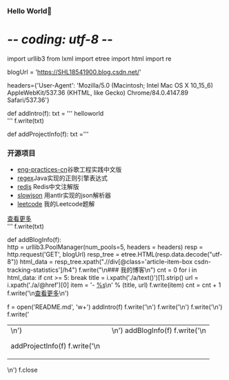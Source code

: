 ### Hello World👋

<!--
**SHL185416/SHL185416** is a ✨ _special_ ✨ repository because its `README.md` (this file) appears on your GitHub profile.

Here are some ideas to get you started:

- 🔭 I’m currently working on ...
- 🌱 I’m currently learning ...
- 👯 I’m looking to collaborate on ...
- 🤔 I’m looking for help with ...
- 💬 Ask me about ...
- 📫 How to reach me: ...
- 😄 Pronouns: ...
- ⚡ Fun fact: ...
-->
# -*- coding: utf-8 -*-
import urllib3
from lxml import etree
import html
import re

blogUrl = 'https://SHL18541900.blog.csdn.net/'

headers={'User-Agent': 'Mozilla/5.0 (Macintosh; Intel Mac OS X 10_15_6) AppleWebKit/537.36 (KHTML, like Gecko) Chrome/84.0.4147.89 Safari/537.36'} 

def addIntro(f):
	txt = ''' 
helloworld   
''' 
	f.write(txt)

def addProjectInfo(f):
	txt ='''
### 开源项目  
- [eng-practices-cn](https://github.com/xindoo/eng-practices-cn)谷歌工程实践中文版    
- [regex](https://github.com/xindoo/regex)Java实现的正则引擎表达式    
- [redis](https://github.com/xindoo/redis) Redis中文注解版  
- [slowjson](https://github.com/xindoo/slowjson) 用antlr实现的json解析器  
- [leetcode](https://github.com/xindoo/leetcode) 我的Leetcode题解   
   
[查看更多](https://github.com/xindoo/)     
	''' 
	f.write(txt) 


def addBlogInfo(f):  
	http = urllib3.PoolManager(num_pools=5, headers = headers)
	resp = http.request('GET', blogUrl)
	resp_tree = etree.HTML(resp.data.decode("utf-8"))
	html_data = resp_tree.xpath(".//div[@class='article-item-box csdn-tracking-statistics']/h4") 
	f.write("\n### 我的博客\n")
	cnt = 0
	for i in html_data: 
		if cnt >= 5:
			break
		title = i.xpath('./a/text()')[1].strip()
		url = i.xpath('./a/@href')[0] 
		item = '- [%s](%s)\n' % (title, url)
		f.write(item)
		cnt = cnt + 1
	f.write('\n[查看更多](https://SHL118541900.blog.csdn.net/)\n')

f = open('README.md', 'w+')
addIntro(f)
f.write('<table><tr>\n')
f.write('<td valign="top" width="50%">\n')

addProjectInfo(f)
f.write('\n</td>\n')
f.write('<td valign="top" width="50%">\n')
addBlogInfo(f)
f.write('\n</td>\n')
f.write('</tr></table>\n')
f.close 

